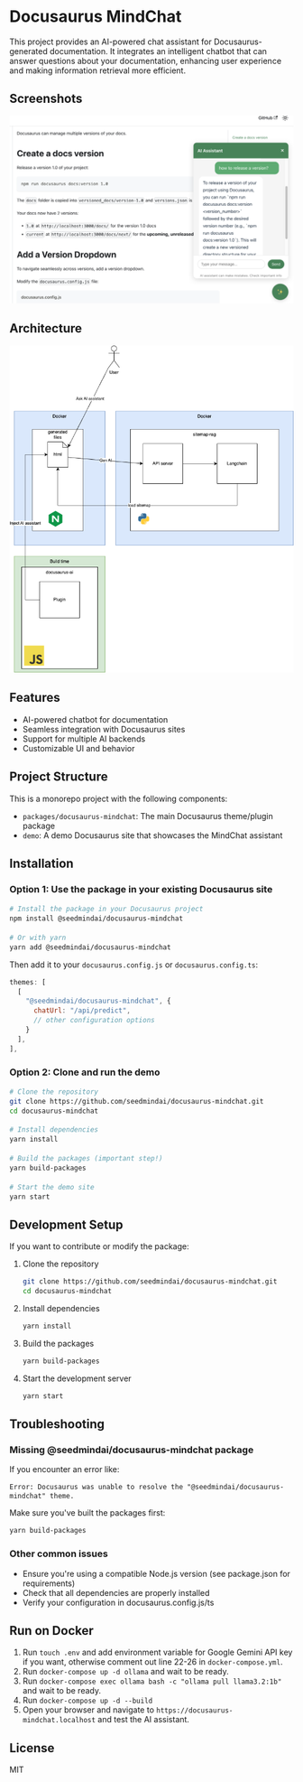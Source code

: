 # Docusaurus MindChat

This project provides an AI-powered chat assistant for Docusaurus-generated documentation. It integrates an intelligent chatbot that can answer questions about your documentation, enhancing user experience and making information retrieval more efficient.

## Screenshots
![Screenshot](./assets/screenshots/demo.png)

## Architecture
![Architecture](./assets/architecture.png)

## Features

- AI-powered chatbot for documentation
- Seamless integration with Docusaurus sites
- Support for multiple AI backends
- Customizable UI and behavior

## Project Structure

This is a monorepo project with the following components:

- `packages/docusaurus-mindchat`: The main Docusaurus theme/plugin package
- `demo`: A demo Docusaurus site that showcases the MindChat assistant

## Installation

### Option 1: Use the package in your existing Docusaurus site

```bash
# Install the package in your Docusaurus project
npm install @seedmindai/docusaurus-mindchat

# Or with yarn
yarn add @seedmindai/docusaurus-mindchat
```

Then add it to your `docusaurus.config.js` or `docusaurus.config.ts`:

```js
themes: [
  [
    "@seedmindai/docusaurus-mindchat", {
      chatUrl: "/api/predict",
      // other configuration options
    }
  ],
],
```

### Option 2: Clone and run the demo

```bash
# Clone the repository
git clone https://github.com/seedmindai/docusaurus-mindchat.git
cd docusaurus-mindchat

# Install dependencies
yarn install

# Build the packages (important step!)
yarn build-packages

# Start the demo site
yarn start
```

## Development Setup

If you want to contribute or modify the package:

1. Clone the repository
   ```bash
   git clone https://github.com/seedmindai/docusaurus-mindchat.git
   cd docusaurus-mindchat
   ```

2. Install dependencies
   ```bash
   yarn install
   ```

3. Build the packages
   ```bash
   yarn build-packages
   ```

4. Start the development server
   ```bash
   yarn start
   ```

## Troubleshooting

### Missing @seedmindai/docusaurus-mindchat package

If you encounter an error like:
```
Error: Docusaurus was unable to resolve the "@seedmindai/docusaurus-mindchat" theme.
```

Make sure you've built the packages first:
```bash
yarn build-packages
```

### Other common issues

- Ensure you're using a compatible Node.js version (see package.json for requirements)
- Check that all dependencies are properly installed
- Verify your configuration in docusaurus.config.js/ts

## Run on Docker

1. Run `touch .env` and add environment variable for Google Gemini API key if you want, otherwise comment out line 22-26 in `docker-compose.yml`.
2. Run `docker-compose up -d ollama` and wait to be ready.
3. Run `docker-compose exec ollama bash -c "ollama pull llama3.2:1b"` and wait to be ready.
4. Run `docker-compose up -d --build`
5. Open your browser and navigate to `https://docusaurus-mindchat.localhost` and test the AI assistant.

## License

MIT
